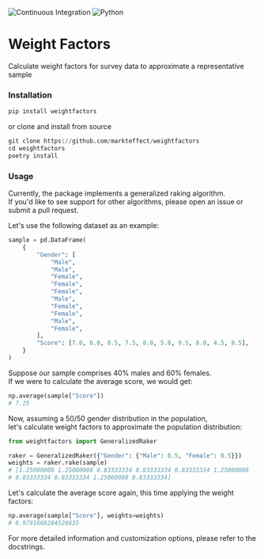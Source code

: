 ![Continuous Integration](https://github.com/markteffect/weightfactors/actions/workflows/ci.yml/badge.svg)
![Python](https://img.shields.io/badge/Python-3.10+-blue)
# **Weight Factors**
Calculate weight factors for survey data to approximate a representative sample


### **Installation**
```python
pip install weightfactors
```

or clone and install from source
```python
git clone https://github.com/markteffect/weightfactors
cd weightfactors
poetry install
```

### **Usage**
Currently, the package implements a generalized raking algorithm.  
If you'd like to see support for other algorithms, please open an issue or submit a pull request.  
  
Let's use the following dataset as an example:
```python
sample = pd.DataFrame(
    {
        "Gender": [
            "Male",
            "Male",
            "Female",
            "Female",
            "Female",
            "Male",
            "Female",
            "Female",
            "Male",
            "Female",
        ],
        "Score": [7.0, 6.0, 8.5, 7.5, 8.0, 5.0, 9.5, 8.0, 4.5, 8.5],
    }
)

```

Suppose our sample comprises 40% males and 60% females.  
If we were to calculate the average score, we would get:  
```python
np.average(sample["Score"])
# 7.25
```
Now, assuming a 50/50 gender distribution in the population,  
let's calculate weight factors to approximate the population distribution:  
```python
from weightfactors import GeneralizedRaker

raker = GeneralizedRaker({"Gender": {"Male": 0.5, "Female": 0.5}})
weights = raker.rake(sample)
# [1.25000008 1.25000008 0.83333334 0.83333334 0.83333334 1.25000008
# 0.83333334 0.83333334 1.25000008 0.83333334]
```

Let's calculate the average score again, this time applying the weight factors:  
```python
np.average(sample["Score"], weights=weights)
# 6.9791666284520835
```

For more detailed information and customization options, please refer to the docstrings.
